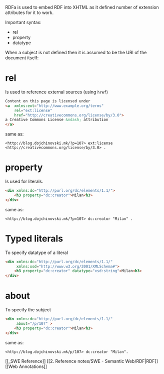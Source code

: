 RDFa is used to embed RDF into XHTML as it defined number of extension attributes for it to work.

Important syntax:
- rel
- property
- datatype


When a subject is not defined then it is assumed to be the URI of the document itself:
# rel
Is used to reference external sources (using `href`)
```html
Content on this page is licensed under
<a  xmlns:ext="http://www.example.org/terms"
	rel="ext:license"
	href="http://creativecommons.org/license/by/3.0">
a Creative Commons License &ndash; attribution
</a>
```
same as:
```turtle
<http://blog.dojchinovski.mk/?p=107> ext:license <http://creativecommons.org/license/by/3.0> .
```

# property
Is used for literals.
```html
<div xmlns:dc="http://purl.org/dc/elements/1.1/">
	<h3 property="dc:creator">Milan<h3>
</div>
```
same as:
```turtle
<http://blog.dojchinovski.mk/?p=107> dc:creator "Milan" .
```

# Typed literals
To specify datatype of a literal
```html
<div xmlns:dc="http://purl.org/dc/elements/1.1/"
	 xmlns:xsd="http://www.w3.org/2001/XMLSchema#">
	<h3 property="dc:creator" datatype="xsd:string">Milan<h3>
</div>
```

# about
To specify the subject
```html
<div xmlns:dc="http://purl.org/dc/elements/1.1/"
	 about="/p/107" >
	<h3 property="dc:creator">Milan<h3>
</div>
```
same as:
```turtle
<http://blog.dojchinovski.mk/p/107> dc:creator "Milan".
```


[[_SWE Reference]]
[[2. Reference notes/SWE - Semantic Web/RDF|RDF]]
[[Web Annotations]]